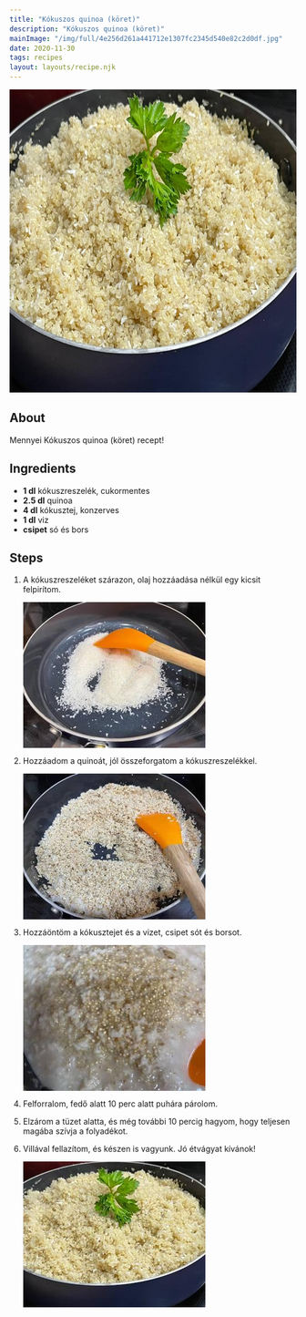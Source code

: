 ```yaml
---
title: "Kókuszos quinoa (köret)"
description: "Kókuszos quinoa (köret)"
mainImage: "/img/full/4e256d261a441712e1307fc2345d540e82c2d0df.jpg"
date: 2020-11-30
tags: recipes
layout: layouts/recipe.njk
---
```

                        
<p align="center"><a href="https://cookpad.com/hu/receptek/14140372-kokuszos-quinoa-koret" rel="Recipe source page"><img width="751" height="532" src="/img/full/4e256d261a441712e1307fc2345d540e82c2d0df.jpg"/></a></p>

## About
Mennyei Kókuszos quinoa (köret) recept! 

>  

## Ingredients
* **1 dl** kókuszreszelék, cukormentes
* **2.5 dl** quinoa
* **4 dl** kókusztej, konzerves
* **1 dl** viz
* **csipet** só és bors

## Steps

1. A kókuszreszeléket szárazon, olaj hozzáadása nélkül egy kicsit felpirítom.
 
    <p><img width="320" height="256" align="left" src="/img/full/72e991eccdf2a7abc334050af4109d5520595f2d.jpg"/></p><div style="clear: both"/>

2. Hozzáadom a quinoát, jól összeforgatom a kókuszreszelékkel.
 
    <p><img width="320" height="256" align="left" src="/img/full/0bb42ab5804154a99f0b7eea38ba9ee3cc1cd275.jpg"/></p><div style="clear: both"/>

3. Hozzáöntöm a kókusztejet és a vizet, csipet sót és borsot.
 
    <p><img width="320" height="256" align="left" src="/img/full/df183c997f1517a53524ee224a89ebc58d5b4cc9.jpg"/></p><div style="clear: both"/>

4. Felforralom, fedő alatt 10 perc alatt puhára párolom.
 
    <div style="clear: both"/>

5. Elzárom a tüzet alatta, és még további 10 percig hagyom, hogy teljesen magába szívja a folyadékot.
 
    <div style="clear: both"/>

6. Villával fellazítom, és készen is vagyunk. Jó étvágyat kívánok!
 
    <p><img width="320" height="256" align="left" src="/img/full/c58382dbe8b094cd84ce98ba7ca09d336e1efca1.jpg"/></p><div style="clear: both"/>

